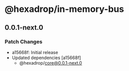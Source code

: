 # @hexadrop/in-memory-bus

## 0.0.1-next.0

### Patch Changes

-   a15668f: Initial release
-   Updated dependencies [a15668f]
    -   @hexadrop/core@0.0.1-next.0
